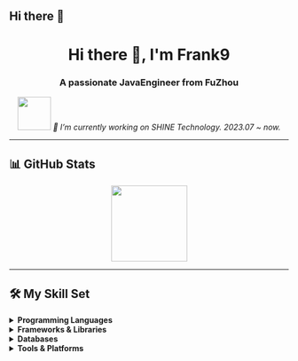## Hi there 👋

<h1 align="center">Hi there 👋, I'm Frank9</h1>
<h3 align="center">A passionate JavaEngineer from FuZhou</h3>

<p align="center">
  <img src="https://media.giphy.com/media/Qv0yXn0Q2m74n2RjLh/giphy.gif" width="60" />  <em>🔭 I’m currently working on SHINE Technology. 2023.07 ~ now.</em>
</p>


---

## 📊 GitHub Stats
<p align="center">
<div align="center"> <img height="137px" src="https://github-readme-stats.vercel.app/api?username=FrankZhou9&hide_title=true&hide_border=true&show_icons=trueline_height=21&text_color=000&icon_color=000&bg_color=0,ea6161,ffc64d,fffc4d,52fa5a&theme=graywhite" /> </div>

</p>





 ---

## 🛠️ My Skill Set

<details>
  <summary><b>Programming Languages</b></summary>
  <ul>
    <li><img src="https://img.shields.io/badge/-Java-007396?style=flat-square&logo=java&logoColor=white" alt="Java"/></li>
    <li><img src="https://img.shields.io/badge/-Python-3776AB?style=flat-square&logo=python&logoColor=white" alt="Python"/></li>
    <li><img src="https://img.shields.io/badge/-JavaScript-F7DF1E?style=flat-square&logo=javascript&logoColor=black" alt="JavaScript"/></li>
    <li><img src="https://img.shields.io/badge/-Go-00ADD8?style=flat-square&logo=go&logoColor=white" alt="Go"/></li>
    </ul>
</details>

<details>
  <summary><b>Frameworks & Libraries</b></summary>
  <ul>
    <li><img src="https://img.shields.io/badge/-Spring_Boot-6DB33F?style=flat-square&logo=spring-boot&logoColor=white" alt="Spring Boot"/></li>
    <li><img src="https://img.shields.io/badge/-React-61DAFB?style=flat-square&logo=react&logoColor=black" alt="React"/></li>
    <li><img src="https://img.shields.io/badge/-Vue.js-4FC08D?style=flat-square&logo=vuedotjs&logoColor=white" alt="Vue.js"/></li>
    <li><img src="https://img.shields.io/badge/-TensorFlow-FF6F00?style=flat-square&logo=tensorflow&logoColor=white" alt="TensorFlow"/></li>
    </ul>
</details>

<details>
  <summary><b>Databases</b></summary>
  <ul>
    <li><img src="https://img.shields.io/badge/-PostgreSQL-336791?style=flat-square&logo=postgresql&logoColor=white" alt="PostgreSQL"/></li>
    <li><img src="https://img.shields.io/badge/-MongoDB-47A248?style=flat-square&logo=mongodb&logoColor=white" alt="MongoDB"/></li>
    </ul>
</details>

<details>
  <summary><b>Tools & Platforms</b></summary>
  <ul>
    <li><img src="https://img.shields.io/badge/-Docker-2496ED?style=flat-square&logo=docker&logoColor=white" alt="Docker"/></li>
    <li><img src="https://img.shields.io/badge/-Kubernetes-326CE5?style=flat-square&logo=kubernetes&logoColor=white" alt="Kubernetes"/></li>
    <li><img src="https://img.shields.io/badge/-Git-F05032?style=flat-square&logo=git&logoColor=white" alt="Git"/></li>
    <li><img src="https://img.shields.io/badge/-AWS-232F3E?style=flat-square&logo=amazon-aws&logoColor=white" alt="AWS"/></li>
    </ul>
</details>

<!--
**FrankZhou9/FrankZhou9** is a ✨ _special_ ✨ repository because its `README.md` (this file) appears on your GitHub profile.

Here are some ideas to get you started:

- 🔭 I’m currently working on ...
- 🌱 I’m currently learning ...
- 👯 I’m looking to collaborate on ...
- 🤔 I’m looking for help with ...
- 💬 Ask me about ...
- 📫 How to reach me: ...
- 😄 Pronouns: ...
- ⚡ Fun fact: ...
-->
